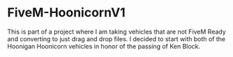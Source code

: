 # FiveM-HoonicornV1
This is part of a project where I am taking vehicles that are not FiveM Ready and converting to just drag and drop files. I decided to start with both of the Hoonigan Hoonicorn vehicles in honor of the passing of Ken Block.
